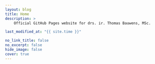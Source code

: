 ```yaml
---
layout: blog
title: Home
description: >
    Official GitHub Pages website for drs. ir. Thomas Bauwens, MSc.

last_modified_at: "{{ site.time }}"

no_link_title: false 
no_excerpt: false 
hide_image: false
cover: true
---
```

